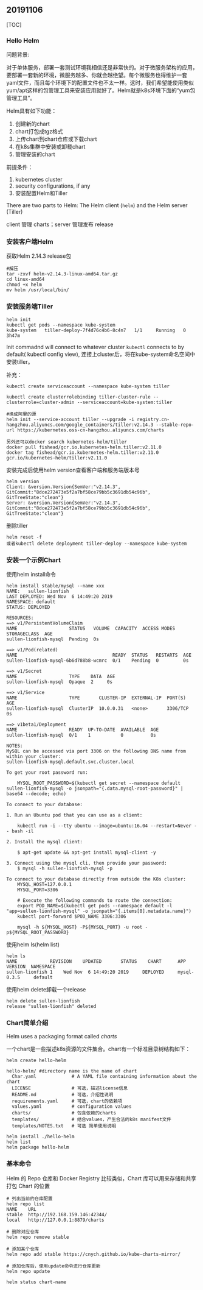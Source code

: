 ## 20191106

[TOC]

### Hello Helm

问题背景:

对于单体服务，部署⼀套测试环境我相信还是⾮常快的。对于微服务架构的应⽤，要部署⼀套新的环境，微服务越多、你就会越绝望。每个微服务也得维护一套yaml文件，而且每个环境下的配置文件也不太一样。这时，我们希望能使用类似yum/apt这样的包管理工具来安装应用就好了。Helm就是k8s环境下面的“yum包管理工具”。

Helm具有如下功能：

1. 创建新的chart
2. chart打包成tgz格式
3. 上传chart到chart仓库或下载chart
4. 在k8s集群中安装或卸载chart
5. 管理安装的chart



前提条件：

1. kubernetes cluster
2. security configurations, if any
3. 安装配置Helm和Tiller



There are two parts to Helm: The Helm client (`helm`) and the Helm server (Tiller)

client 管理 charts；server 管理发布 release

### 安装客户端Helm

获取Helm 2.14.3 release包

```
#解压
tar -zxvf helm-v2.14.3-linux-amd64.tar.gz
cd linux-amd64
chmod +x helm
mv helm /usr/local/bin/
```

### 安装服务端Tiller

```
helm init
kubectl get pods --namespace kube-system
kube-system   tiller-deploy-7f4d76c4b6-8c4n7   1/1     Running   0          3h47m
```

Init commadnd will connect to whatever cluster `kubectl` connects to by default( kubectl config view), 连接上cluster后，将在kube-system命名空间中安装tiller。



补充：

```
kubectl create serviceaccount --namespace kube-system tiller

kubectl create clusterrolebinding tiller-cluster-rule --clusterrole=cluster-admin --serviceaccount=kube-system:tiller

#换成阿里的源
helm init --service-account tiller --upgrade -i registry.cn-hangzhou.aliyuncs.com/google_containers/tiller:v2.14.3 --stable-repo-url https://kubernetes.oss-cn-hangzhou.aliyuncs.com/charts

另外还可以docker search kubernetes-helm/tiller
docker pull fishead/gcr.io.kubernetes-helm.tiller:v2.11.0
docker tag fishead/gcr.io.kubernetes-helm.tiller:v2.11.0 gcr.io/kubernetes-helm/tiller:v2.11.0

```

安装完成后使用helm version查看客户端和服务端版本号

```
helm version
Client: &version.Version{SemVer:"v2.14.3", GitCommit:"8dce272473e5f2a7bf58ce79bb5c3691db54c96b", GitTreeState:"clean"}
Server: &version.Version{SemVer:"v2.14.3", GitCommit:"8dce272473e5f2a7bf58ce79bb5c3691db54c96b", GitTreeState:"clean"}
```

删除tiller

```
helm reset -f
或者kubectl delete deployment tiller-deploy --namespace kube-system
```

### 安装一个示例Chart

使用helm install命令

```
helm install stable/mysql --name xxx
NAME:   sullen-lionfish
LAST DEPLOYED: Wed Nov  6 14:49:20 2019
NAMESPACE: default
STATUS: DEPLOYED

RESOURCES:
==> v1/PersistentVolumeClaim
NAME                   STATUS   VOLUME  CAPACITY  ACCESS MODES  STORAGECLASS  AGE
sullen-lionfish-mysql  Pending  0s

==> v1/Pod(related)
NAME                                   READY  STATUS   RESTARTS  AGE
sullen-lionfish-mysql-6b6d788b8-wcmrc  0/1    Pending  0         0s

==> v1/Secret
NAME                   TYPE    DATA  AGE
sullen-lionfish-mysql  Opaque  2     0s

==> v1/Service
NAME                   TYPE       CLUSTER-IP  EXTERNAL-IP  PORT(S)   AGE
sullen-lionfish-mysql  ClusterIP  10.0.0.31   <none>       3306/TCP  0s

==> v1beta1/Deployment
NAME                   READY  UP-TO-DATE  AVAILABLE  AGE
sullen-lionfish-mysql  0/1    1           0          0s

NOTES:
MySQL can be accessed via port 3306 on the following DNS name from within your cluster:
sullen-lionfish-mysql.default.svc.cluster.local

To get your root password run:

    MYSQL_ROOT_PASSWORD=$(kubectl get secret --namespace default sullen-lionfish-mysql -o jsonpath="{.data.mysql-root-password}" | base64 --decode; echo)

To connect to your database:

1. Run an Ubuntu pod that you can use as a client:

    kubectl run -i --tty ubuntu --image=ubuntu:16.04 --restart=Never -- bash -il

2. Install the mysql client:

    $ apt-get update && apt-get install mysql-client -y

3. Connect using the mysql cli, then provide your password:
    $ mysql -h sullen-lionfish-mysql -p

To connect to your database directly from outside the K8s cluster:
    MYSQL_HOST=127.0.0.1
    MYSQL_PORT=3306

    # Execute the following commands to route the connection:
    export POD_NAME=$(kubectl get pods --namespace default -l "app=sullen-lionfish-mysql" -o jsonpath="{.items[0].metadata.name}")
    kubectl port-forward $POD_NAME 3306:3306

    mysql -h ${MYSQL_HOST} -P${MYSQL_PORT} -u root -p${MYSQL_ROOT_PASSWORD}

```

使用helm ls(helm list)

```
helm ls
NAME            REVISION    UPDATED       STATUS  	CHART      APP VERSION	NAMESPACE
sullen-lionfish	1    Wed Nov  6 14:49:20 2019	  DEPLOYED     mysql-0.3.5     default  
```

使用helm delete卸载一个release

```
helm delete sullen-lionfish
release "sullen-lionfish" deleted
```

### Chart简单介绍

Helm uses a packaging format called *charts*

一个chart是一些描述k8s资源的文件集合。chart有一个标准目录树结构如下：

```
helm create hello-helm

hello-helm/ #directory name is the name of chart
  Char.yaml   			# A YAML file containing information about the chart
  LICENSE     			# 可选，描述license信息
  README.md   			# 可选，介绍性说明
  requirements.yaml 	# 可选，chart的依赖项
  values.yaml    		# configuration values
  charts/        		# 包含依赖的charts
  templates/     		# 结合values，产生合法的k8s manifest文件
  templates/NOTES.txt   # 可选 简单使用说明
  
helm install ./hello-helm
helm list
helm package hello-helm
```



### 基本命令

Helm 的 Repo 仓库和 Docker Registry ⽐较类似，Chart 库可以⽤来存储和共享打包 Chart 的位置

```
# 列出当前的仓库配置
helm repo list
NAME  	URL                          
stable	http://192.168.159.146:42344/
local 	http://127.0.0.1:8879/charts 

# 删除对应仓库
helm repo remove stable

# 添加某个仓库
helm repo add stable https://cnych.github.io/kube-charts-mirror/

# 添加仓库后，使用update命令进行仓库更新
helm repo update

helm status chart-name
```

